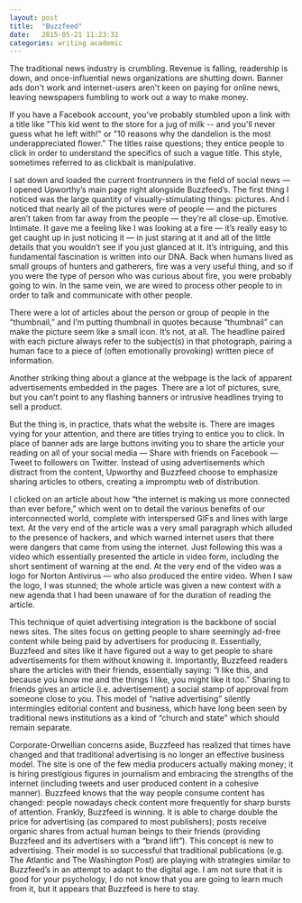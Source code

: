 ```yaml
---
layout: post
title:  "Buzzfeed"
date:   2015-05-21 11:23:32
categories: writing academic
---
```

The traditional news industry is crumbling. Revenue is falling, readership is down, and once-influential news organizations are shutting down. Banner ads don't work and internet-users aren't keen on paying for online news, leaving newspapers fumbling to work out a way to make money.

If you have a Facebook account, you've probably stumbled upon a link with a title like "This kid went to the store for a jug of milk -- and you'll never guess what he left with!" or "10 reasons why the dandelion is the most underappreciated flower." The titles raise questions; they entice people to click in order to understand the specifics of such a vague title. This style, sometimes referred to as clickbait is manipulative.

I sat down and loaded the current frontrunners in the field of social news — I opened Upworthy’s main page right alongside Buzzfeed’s. The first thing I noticed was the large quantity of visually-stimulating things: pictures. And I noticed that nearly all of the pictures were of people — and the pictures aren’t taken from far away from the people — they’re all close-up. Emotive. Intimate. It gave me a feeling like I was looking at a fire — it’s really easy to get caught up in just noticing it — in just staring at it and all of the little details that you wouldn’t see if you just glanced at it. It’s intriguing, and this fundamental fascination is written into our DNA. Back when humans lived as small groups of hunters and gatherers, fire was a very useful thing, and so if you were the type of person who was curious about fire, you were probably going to win. In the same vein, we are wired to process other people to in order to talk and communicate with other people.

There were a lot of articles about the person or group of people in the “thumbnail,” and I’m putting thumbnail in quotes because “thumbnail” can make the picture seem like a small icon. It’s not, at all. The headline paired with each picture always refer to the subject(s) in that photograph, pairing a human face to a piece of (often emotionally provoking) written piece of information.

Another striking thing about a glance at the webpage is the lack of apparent advertisements embedded in the pages. There are a lot of pictures, sure, but you can’t point to any flashing banners or intrusive headlines trying to sell a product.

But the thing is, in practice, thats what the website is. There are images vying for your attention, and there are titles trying to entice you to click. In place of banner ads are large buttons inviting you to share the article your reading on all of your social media — Share with friends on Facebook — Tweet to followers on Twitter. Instead of using advertisements which distract from the content, Upworthy and Buzzfeed choose to emphasize sharing articles to others, creating a impromptu web of distribution.

I clicked on an article about how “the internet is making us more connected than ever before,” which went on to detail the various benefits of our interconnected world, complete with interspersed GIFs and lines with large text. At the very end of the article was a very small paragraph which alluded to the presence of hackers, and which warned internet users that there were dangers that came from using the internet. Just following this was a video which essentially presented the article in video form, including the short sentiment of warning at the end. At the very end of the video was a logo for Norton Antivirus — who also produced the entire video. When I saw the logo, I was stunned; the whole article was given a new context with a new agenda that I had been unaware of for the duration of reading the article.

This technique of quiet advertising integration is the backbone of social news sites. The sites focus on getting people to share seemingly ad-free content while being paid by advertisers for producing it. Essentially, Buzzfeed and sites like it have figured out a way to get people to share advertisements for them without knowing it. Importantly, Buzzfeed readers share the articles with their friends, essentially saying: “I like this, and because you know me and the things I like, you might like it too.” Sharing to friends gives an article (i.e. advertisement) a social stamp of approval from someone close to you. This model of “native advertising” silently intermingles editorial content and business, which have long been seen by traditional news institutions as a kind of “church and state” which should remain separate.

Corporate-Orwellian concerns aside, Buzzfeed has realized that times have changed and that traditional advertising is no longer an effective business model. The site is one of the few media producers actually making money; it is hiring prestigious figures in journalism and embracing the strengths of the internet (including tweets and user produced content in a cohesive manner). Buzzfeed knows that the way people consume content has changed: people nowadays check content more frequently for sharp bursts of attention. Frankly, Buzzfeed is winning. It is able to charge double the price for advertising (as compared to most publishers); posts receive organic shares from actual human beings to their friends (providing Buzzfeed and its advertisers with a “brand lift”). This concept is new to advertising. Their model is so successful that traditional publications (e.g. The Atlantic and The Washington Post) are playing with strategies similar to Buzzfeed’s in an attempt to adapt to the digital age. I am not sure that it is good for your psychology, I do not know that you are going to learn much from it, but it appears that Buzzfeed is here to stay.

